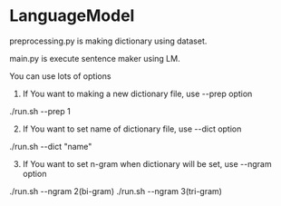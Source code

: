 # LanguageModel

preprocessing.py is making dictionary using dataset.

main.py is execute sentence maker using LM.


You can use lots of options


1) If You want to making a new dictionary file, use --prep option

./run.sh --prep 1
		

2) If You want to set name of dictionary file, use --dict option

./run.sh --dict "name"


3) If You want to set n-gram when dictionary will be set, use --ngram option

./run.sh --ngram 2(bi-gram)
./run.sh --ngram 3(tri-gram)




